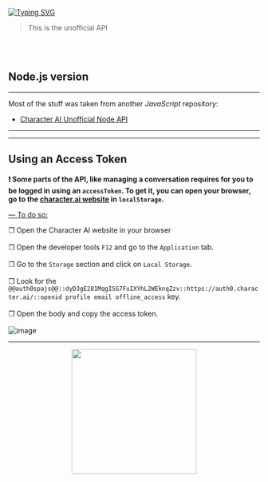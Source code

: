 [![Typing SVG](https://readme-typing-svg.herokuapp.com?color=%2336BCF7&lines=Python+wrapper+for+beta.character.ai)](https://github.com/KirbyRedius/KirbacterAI)
>This is the unofficial API

<br><br/>
## Node.js version
---

Most of the stuff was taken from another _JavaScript_ repository:

- [Character AI Unofficial Node API](https://github.com/realcoloride/node_characterai)

--- 
--- 

## Using an Access Token
**<p dir="auto"> :heavy_exclamation_mark: Some parts of the API, like managing a conversation requires for you to be logged in using an <code>accessToken</code>.
To get it, you can open your browser, go to the <a href="https://character.ai" rel="nofollow">character.ai website</a> in <code>localStorage</code>.</p>**

<ins dir="auto"> — To do so:</ins>               

❒ Open the Character AI website in your browser
<br><br/>
❒ Open the developer tools <code>F12</code> and go to the <code>Application</code> tab.
<br><br/>
❒ Go to the <code>Storage</code> section and click on <code>Local Storage</code>.
<br><br/>
❒ Look for the `@@auth0spajs@@::dyD3gE281MqgISG7FuIXYhL2WEknqZzv::https://auth0.character.ai/::openid profile email offline_access` key.
<br><br/>
❒ Open the body and copy the access token.
<br><br/>
![image](https://github.com/KirbyRedius/CharacterAI/assets/142050294/89a804e1-1d51-4caa-a01e-6824c08912ef)

---

<div id="header" align="center">
  <img src="https://media.tenor.com/oBAv0Q0H8O4AAAAi/scratch-cat.gif" width="250"/>
</div>
